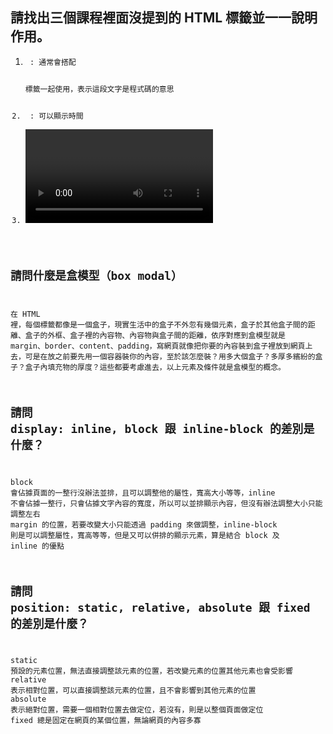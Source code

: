 ## 請找出三個課程裡面沒提到的 HTML 標籤並一一說明作用。

1. <code> : 通常會搭配 <p> 標籤一起使用，表示這段文字是程式碼的意思
2. <time> : 可以顯示時間
3. <video>: 在網頁嵌入影片

## 請問什麼是盒模型（box modal）

在 HTML 裡，每個標籤都像是一個盒子，現實生活中的盒子不外忽有幾個元素，盒子於其他盒子間的距離、盒子的外框、盒子裡的內容物、內容物與盒子間的距離，依序對應到盒模型就是 margin、border、content、padding，寫網頁就像把你要的內容裝到盒子裡放到網頁上去，可是在放之前要先用一個容器裝你的內容，至於該怎麼裝？用多大個盒子？多厚多繽紛的盒子？盒子內填充物的厚度？這些都要考慮進去，以上元素及條件就是盒模型的概念。

## 請問 display: inline, block 跟 inline-block 的差別是什麼？

block 會佔據頁面的一整行沒辦法並排，且可以調整他的屬性，寬高大小等等，inline 不會佔據一整行，只會佔據文字內容的寬度，所以可以並排顯示內容，但沒有辦法調整大小只能調整左右 margin 的位置，若要改變大小只能透過 padding 來做調整，inline-block 則是可以調整屬性，寬高等等，但是又可以併排的顯示元素，算是結合 block 及 inline 的優點

## 請問 position: static, relative, absolute 跟 fixed 的差別是什麼？

static 預設的元素位置，無法直接調整該元素的位置，若改變元素的位置其他元素也會受影響
relative 表示相對位置，可以直接調整該元素的位置，且不會影響到其他元素的位置
absolute 表示絕對位置，需要一個相對位置去做定位，若沒有，則是以整個頁面做定位
fixed 總是固定在網頁的某個位置，無論網頁的內容多寡